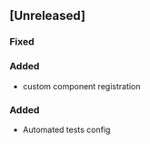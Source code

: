 ## [Unreleased]

### Fixed

### Added

- custom component registration

### Added

- Automated tests config
